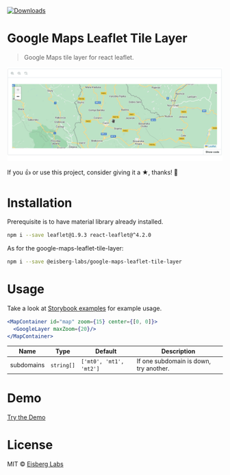 [![Downloads](http://img.shields.io/npm/dm/@eisberg-labs/google-maps-leaflet-tile-layer.svg)](https://npmjs.org/package/@eisberg-labs/google-maps-leaflet-tile-layer)
# Google Maps Leaflet Tile Layer
> Google Maps tile layer for react leaflet.

![Example](https://raw.githubusercontent.com/eisberg-labs/react-components/main/packages/google-maps-leaflet-tile-layer/docs/demo.gif)

If you 👍 or use this project, consider giving it a ★, thanks! 🙌

# Installation
Prerequisite is to have material library already installed.
```sh
npm i --save leaflet@1.9.3 react-leaflet@^4.2.0
```
As for the google-maps-leaflet-tile-layer:
```sh
npm i --save @eisberg-labs/google-maps-leaflet-tile-layer
```

# Usage
Take a look at [Storybook examples](https://www.amarjanica.com/projects/react-components) for example usage.

```jsx
<MapContainer id="map" zoom={15} center={[0, 0]}>
  <GoogleLayer maxZoom={20}/>
</MapContainer>
```

Name | Type | Default | Description
----------|------|-----------|----------
subdomains | `string[]` | `['mt0', 'mt1', 'mt2']` | If one subdomain is down, try another.

# Demo
[Try the Demo](https://www.amarjanica.com/projects/react-components)

# License
MIT © [Eisberg Labs](http://www.eisberg-labs.com)
